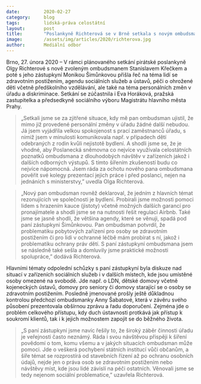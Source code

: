 ```yaml
---
date:         2020-02-27
category:     blog
tags:         lidská-práva celostátní
layout:       post
title:        "Poslankyně Richterová se v Brně setkala s novým ombudsmanem i jeho zástupkyní, mluvili o lidech se zdravotním postižením i celkovém směřování úřadu "
image:        /assets/img/articles/2020/richterova.jpg
author:       Mediální odbor
--- 
```




Brno, 27. února 2020 – V rámci plánovaného setkání pirátské poslankyně Olgy Richterové s nově zvoleným ombudsmanem Stanislavem Křečkem a poté s jeho zástupkyní Monikou Šimůnkovou přišla řeč na téma lidí se zdravotním postižením, agendu sociálních služeb a ústavů, péči o ohrožené děti včetně předškolního vzdělávání, ale také na téma personálních změn v úřadu a diskriminace. Setkání se zúčastnila i Eva Horáková, pražská zastupitelka a předsedkyně sociálního výboru Magistrátu hlavního města Prahy.

> „Setkali jsme se za zjitřené situace, kdy mě pan ombudsman ujistil, že mimo již provedené personální změny v úřadu žádné další nebudou. Já jsem vyjádřila velkou spokojenost s prací zaměstnanců úřadu, s nimiž jsem v minulosti komunikovala např. v případech dětí odebraných z rodin kvůli nejistotě bydlení. A shodli jsme se, že je vhodné, aby Poslanecká sněmovna co nejvíce využívala celostátních poznatků ombudsmana z dlouhodobých návštěv v zařízeních jakož i dalších odborných výstupů. S tímto šířením zkušeností budu co nejvíce nápomocná. Jsem ráda za ochotu nového pana ombudsmana pověřit své kolegy prezentací jejich práce i před poslanci, nejen na jednáních s ministerstvy,” uvedla Olga Richterová. 

> „Nový pan ombudsman rovněž deklaroval, že jedním z hlavních témat rezonujících ve společnosti je bydlení. Probírali jsme možnosti pomoci lidem s hrazením kauce (jistoty) včetně možných dalších garancí pro pronajímatele a shodli jsme se na nutnosti řešit regulaci Airbnb. Také jsme se jasně shodli, že většina agendy, které se věnuji, spadá pod paní zástupkyni Šimůnkovou. Pan ombudsman potvrdil, že problematiku pobytových zařízení pro osoby se zdravotním postižením či pro lidi v ochranné léčbě mám probírat s ní, jakož i problematiku ochrany práv dětí. S paní zástupkyní ombudsmana jsem se následně také sešla a domluvily jsme praktické možnosti spolupráce,” dodává Richterová.

Hlavními tématy odpolední schůzky s paní zástupkyní byla diskuze nad situací v zařízeních sociálních služeb i v dalších místech, kde jsou umístěné osoby omezené na svobodě. Jde např. o LDN, dětské domovy včetně kojeneckých ústavů, domovy pro seniory či domovy starající se o osoby se zdravotním postižením. Posledně jmenované prošly ještě důkladnou kontrolou předchozí ombudsmanky Anny Šabatové, která v závěru svého působení prezentovala obšírnou zprávu a řadu doporučení. Zejména jde o problém celkového přístupu, kdy duch ústavnosti protkává jak přístup k soukromí klientů, tak i k jejich možnostem zapojit se do běžného života. 

> „S paní zástupkyní jsme navíc řešily to, že široký záběr činnosti úřadu je veřejnosti často neznámý. Ráda i svou návštěvou přispěji k šíření povědomí o tom, komu všemu a v jakých situacích ombudsman může pomoci. Jde o veškerá pochybení státních institucí vůči občanům, a šíře témat se rozprostírá od stavebních řízení až po ochranu osobních údajů, nejde jen o práva osob se zdravotním postižením nebo návštěvy míst, kde jsou lidé závislí na péči ostatních. Věnovali jsme se tedy nejenom sociální problematice,” uzavřela Richterová.
